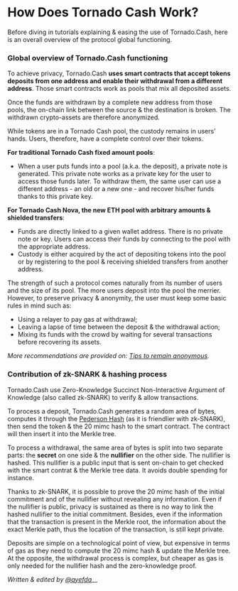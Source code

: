 # How Does Tornado Cash Work?

Before diving in tutorials explaining & easing the use of Tornado.Cash, here is an overall overview of the protocol global functioning.

### Global overview of Tornado.Cash functioning

To achieve privacy, Tornado.Cash **uses smart contracts that accept tokens deposits from one address and enable their withdrawal from a different address**. Those smart contracts work as pools that mix all deposited assets.&#x20;

Once the funds are withdrawn by a complete new address from those pools, the on-chain link between the source & the destination is broken. The withdrawn crypto-assets are therefore anonymized.&#x20;

While tokens are in a Tornado Cash pool, the custody remains in users’ hands. Users, therefore, have a complete control over their tokens.

**For traditional Tornado Cash fixed amount pools**:

* When a user puts funds into a pool (a.k.a. the deposit), a private note is generated. This private note works as a private key for the user to access those funds later. To withdraw them, the same user can use a different address - an old or a new one - and recover his/her funds thanks to this private key.

**For Tornado Cash Nova, the new ETH pool with arbitrary amounts & shielded transfers**:

* Funds are directly linked to a given wallet address. There is no private note or key. Users can access their funds by connecting to the pool with the appropriate address.
* Custody is either acquired by the act of depositing tokens into the pool or by registering to the pool & receiving shielded transfers from another address.

The strength of such a protocol comes naturally from its number of users and the size of its pool. The more users deposit into the pool the merrier. However, to preserve privacy & anonymity, the user must keep some basic rules in mind such as:

* Using a relayer to pay gas at withdrawal;
* Leaving a lapse of time between the deposit & the withdrawal action;
* Mixing its funds with the crowd by waiting for several transactions before recovering its assets.

_More recommendations are provided on:_ [_Tips to remain anonymous_](tips-to-remain-anonymous.md)_._

### Contribution of zk-SNARK & hashing process

Tornado.Cash use Zero-Knowledge Succinct Non-Interactive Argument of Knowledge (also called zk-SNARK) to verify & allow transactions.

To process a deposit, Tornado.Cash generates a random area of bytes, computes it through the [Pederson Hash](https://iden3-docs.readthedocs.io/en/latest/iden3\_repos/research/publications/zkproof-standards-workshop-2/pedersen-hash/pedersen.html) (as it is friendlier with zk-SNARK), then send the token & the 20 mimc hash to the smart contract. The contract will then insert it into the Merkle tree.

To process a withdrawal, the same area of bytes is split into two separate parts: the **secret** on one side & the **nullifier** on the other side. The nullifier is hashed. This nullifier is a public input that is sent on-chain to get checked with the smart contrat & the Merkle tree data. It avoids double spending for instance.

Thanks to zk-SNARK, it is possible to prove the 20 mimc hash of the initial commitment and of the nullifier without revealing any information. Even if the nullifier is public, privacy is sustained as there is no way to link the hashed nullifier to the initial commitment. Besides, even if the information that the transaction is present in the Merkle root, the information about the exact Merkle path, thus the location of the transaction, is still kept private.

Deposits are simple on a technological point of view, but expensive in terms of gas as they need to compute the 20 mimc hash & update the Merkle tree. At the opposite, the withdrawal process is complex, but cheaper as gas is only needed for the nullifier hash and the zero-knowledge proof.



_Written & edited by_ [_@ayefda_](https://torn.community/u/ayefda)__

